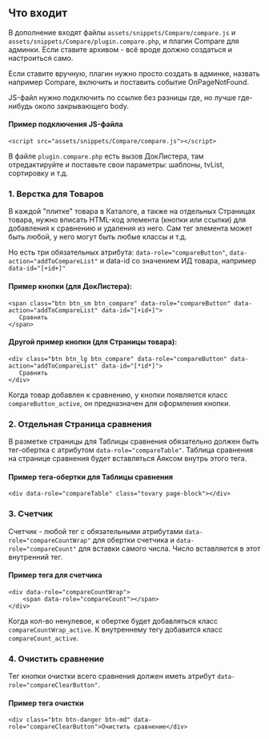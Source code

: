 ## Что входит
В дополнение входят файлы `assets/snippets/Compare/compare.js` и `assets/snippets/Compare/plugin.compare.php`, и плагин Compare для админки. Если ставите архивом - всё вроде должно создаться и настроиться само.

Если ставите вручную, плагин нужно просто создать в админке, назвать например Compare, включить и поставить событие OnPageNotFound. 

JS-файл нужно подключить по ссылке без разницы где, но лучше где-нибудь около закрывающего body.

#### Пример подключения JS-файла
```
<script src="assets/snippets/Compare/compare.js"></script>
```
В файле `plugin.compare.php` есть вызов ДокЛистера, там отредактируйте и поставьте свои параметры: шаблоны, tvList, сортировку и т.д.

### 1. Верстка для Товаров

В каждой "плитке" товара в Каталоге, а также на отдельных Страницах товара, нужно вписать HTML-код элемента (кнопки или ссылки) для добавления к сравнению и удаления из него. Сам тег элемента может быть любой, у него могут быть любые классы и т.д.

Но есть три обязательных атрибута: `data-role="compareButton"`, `data-action="addToCompareList"` и data-id со значением ИД товара, например `data-id="[+id+]"`

#### Пример кнопки (для ДокЛистера):
```
<span class="btn btn_sm btn_compare" data-role="compareButton" data-action="addToCompareList" data-id="[+id+]">
   Сравнить
</span>
```

#### Другой пример кнопки (для Страницы товара):
```
<div class="btn btn_lg btn_compare" data-role="compareButton" data-action="addToCompareList" data-id="[*id*]">
   Сравнить
</div>
```

Когда товар добавлен к сравнению, у кнопки появляется класс `compareButton_active`, он предназначен для оформления кнопки.

### 2. Отдельная Страница сравнения

В разметке страницы для Таблицы сравнения обязательно должен быть тег-обертка с атрибутом `data-role="compareTable"`. Таблица cравнения на странице сравнения будет вставляться Аяксом внутрь этого тега. 

#### Пример тега-обертки для Таблицы сравнения
```
<div data-role="compareTable" class="tovary page-block"></div>
```

### 3. Счетчик

Счетчик - любой тег с обязательными атрибутами `data-role="compareCountWrap"` для обертки счетчика и `data-role="compareCount"` для вставки самого числа. Число вставляется в этот внутренний тег.

#### Пример тега для счетчика
```
<div data-role="compareCountWrap">
    <span data-role="compareCount"></span>
</div>
```

Когда кол-во ненулевое, к обертке будет добавляться класс `compareCountWrap_active`. К внутреннему тегу добавится класс `compareCount_active`.

### 4. Очистить сравнение

Тег кнопки очистки всего сравнения должен иметь атрибут `data-role="compareClearButton"`.

#### Пример тега очистки
```
<div class="btn btn-danger btn-md" data-role="compareClearButton">Очистить сравнение</div>
```
